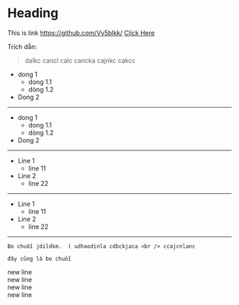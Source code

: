 # Heading


This is link
https://github.com/Vy5blkk/
[Click Here](https://github.com/Vy5blkk/)


Trích dẫn:
> dalkc cancl calc cancka cajnkc cạkcc

- dong 1
  - dong 1.1
  - dòng 1.2
- Dong 2


---

- dong 1
	- dong 1.1
	- dòng 1.2
- Dong 2
---



* Line 1
	* line 11
* Line 2
	* line 22

---


* Line 1
  * line 11
* Line 2
  * line 22

---
`Bo chuỗi
jdildkm.  (
udhaodinla
cdbckjaca <br />
ccajcnlanc`

```đây cũng là bo chuỗi```



new line  
new line  
new line  
new line  